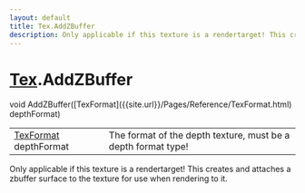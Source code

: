 ```yaml
---
layout: default
title: Tex.AddZBuffer
description: Only applicable if this texture is a rendertarget! This creates and attaches a zbuffer surface to the texture for use when rendering to it.
---
```

# [Tex]({{site.url}}/Pages/Reference/Tex.html).AddZBuffer

<div class='signature' markdown='1'>
void AddZBuffer([TexFormat]({{site.url}}/Pages/Reference/TexFormat.html) depthFormat)
</div>

|  |  |
|--|--|
|[TexFormat]({{site.url}}/Pages/Reference/TexFormat.html) depthFormat|The format of the depth texture, must             be a depth format type!|

Only applicable if this texture is a rendertarget!
This creates and attaches a zbuffer surface to the texture for
use when rendering to it.



